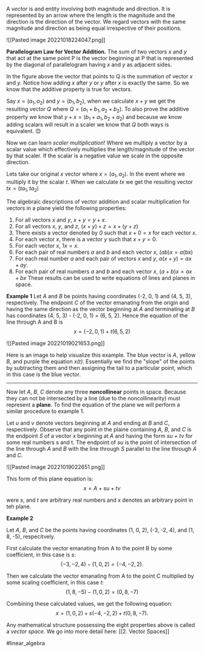 A *vector* is and entity involving both magnitude and direction. It is represented by an arrow where the length is the magnitude and the direction is the direction of the vector. We regard vectors with the same magnitude and direction as being equal irrespective of their positions. 

![[Pasted image 20221018224047.png]]

**Parallelogram Law for Vector Addition.** The sum of two vectors *x* and *y* that act at the same point P is the vector beginning at P that is represented by the diagonal of parallelogram having *x* and *y* as adjacent sides.

In the figure above the vector that points to Q is the summation of vector *x* and *y*. Notice how adding *x* after *y* or *y* after *x* is exactly the same. So we know that the additive property is true for vectors.

Say $x = (a_1, a_2)$ and $y = (b_1, b_2)$, when we calculate $x+y$ we get the resulting vector $Q$ where $Q = (a_1+b_1, a_2+b_2)$. To also prove the additive property we know that $y + x = (b_1+a_1, b_2+a_2)$ and because we know adding scalars will result in a scaler we know that $Q$ both ways is equivalent. 😊

Now we can learn *scaler multiplication*! Where we multiply a vector by a scalar value which effectively multiplies the length/magnitude of the vector by that scaler. If the scalar is a negative value we scale in the opposite direction.

Lets take our original *x* vector where $x = (a_1, a_2)$. In the event where we multiply it by the scalar *t*. When we calculate $tx$ we get the resulting vector $tx = (ta_1, ta_2)$

The algebraic descriptions of vector addition and scalar multiplication for vectors in a plane yield the following properties:

1. For all vectors $x$ and $y$, $x + y = y + x$.
2. For all vectors $x$, $y$, and $z$, $(x + y) + z = x + (y + z)$
3. There exists a vector denoted by *0* such that $x + 0 = x$ for each vector $x$.
4. For each vector $x$, there is a vector $y$ such that $x+y=0$.
5. For each vector $x$, $1x=x$.
6. For each pair of real numbers $a$ and $b$ and each vector $x$, $(ab)x = a(bx)$
7. For each real number $a$ and each pair of vectors $x$ and $y$, $a(x+y) = ax+ay$.
8. For each pair of real numbers $a$ and $b$ and each vector $x$, $(a+b)x = ax+bx$
These results can be used to write equations of lines and planes in space.

**Example 1**
Let *A* and *B* be points having coordinates (-2, 0, 1) and (4, 5, 3), respectively. The endpoint *C* of the vector emanating from the origin and having the same direction as the vector beginning at *A* and terminating at *B* has coordinates (4, 5, 3) - (-2, 0, 1) = (6, 5, 2). Hence the equation of the line through A and B is $$x = (-2,0,1)+t(6,5,2)$$

![[Pasted image 20221019021653.png]]

Here is an image to help visualize this example. The blue vector is *A*, yellow *B*, and purple the equation *x(t)*. Essentially we find the "slope" of the points by subtracting them and then assigning the tail to a particular point, which in this case is the blue vector.
****

Now let *A*, *B*, *C* denote any three **noncollinear** points in space. Because they can not be intersected by a line (due to the noncollinearity) must represent a **plane**. To find the equation of the plane we will perform a similar procedure to example 1. 

Let *u* and *v* denote vectors beginning at *A* and ending at *B* and *C*, respectively. Observe that any point in the plaine containing *A*, *B*, and *C* is the endpoint *S* of a vector *x* beginning at *A* and having the form *su + tv* for some real numbers s and t. The endpoint of *su* is the point of intersection of the line through *A* and *B* with the line through *S* parallel to the line through *A* and *C*.

![[Pasted image 20221019022651.png]]

This form of this plane equation is: $$x = A + su + tv$$

were *s*, and *t* are arbitrary real numbers and *x* denotes an arbitrary point in teh plane.

**Example 2**

Let *A*, *B*, and *C* be the points having coordinates (1, 0, 2), (-3, -2, 4), and (1, 8, -5), respecitvely.

First calculate the vector emanating from A to the point B by some coefficient, in this case is *s*: $$(-3,-2,4)-(1,0,2)=(-4,-2,2).$$

Then we calculate the vector emanating from A to the point C multiplied by some scaling coefficient, in this case *t*: $$(1,8,-5)-(1,0,2)=(0,8,-7)$$

Combining these calculated values, we get the following equation:
$$x = (1,0,2)+s(-4,-2,2)+t(0,8,-7).$$

Any mathematical structure possessing the eight properties above is called a *vector space*. We go into more detail here: [[2. Vector Spaces]]

#linear_algebra